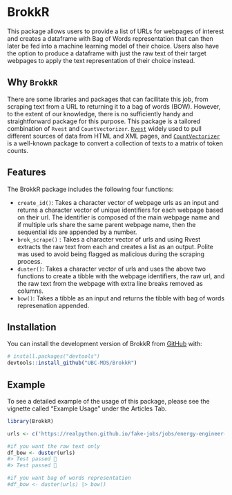 
<!-- README.md is generated from README.Rmd. Please edit that file -->

# BrokkR

<!-- badges: start -->
<!-- badges: end -->

This package allows users to provide a list of URLs for webpages of
interest and creates a dataframe with Bag of Words representation that
can then later be fed into a machine learning model of their choice.
Users also have the option to produce a dataframe with just the raw text
of their target webpages to apply the text representation of their
choice instead.

## Why `BrokkR`

There are some libraries and packages that can facilitate this job, from
scraping text from a URL to returning it to a bag of words (BOW).
However, to the extent of our knowledge, there is no sufficiently handy
and straightforward package for this purpose. This package is a tailored
combination of `Rvest` and `CountVectorizer`.
[`Rvest`](https://www.rdocumentation.org/packages/rvest/versions/1.0.3)
widely used to pull different sources of data from HTML and XML pages,
and
[`CountVectorizer`](https://www.rdocumentation.org/packages/superml/versions/0.4.0/topics/CountVectorizer)
is a well-known package to convert a collection of texts to a matrix of
token counts.

## Features

The BrokkR package includes the following four functions:

-   `create_id()`: Takes a character vector of webpage urls as an input
    and returns a character vector of unique identifiers for each
    webpage based on their url. The identifier is composed of the main
    webpage name and if multiple urls share the same parent webpage
    name, then the sequential ids are appended by a number.
-   `brok_scrape()` : Takes a character vector of urls and using Rvest
    extracts the raw text from each and creates a list as an output.
    Polite was used to avoid being flagged as malicious during the
    scraping process.
-   `duster()`: Takes a character vector of urls and uses the above two
    functions to create a tibble with the webpage identifiers, the raw
    url, and the raw text from the webpage with extra line breaks
    removed as columns.
-   `bow()`: Takes a tibble as an input and returns the tibble with bag
    of words represenation appended.

## Installation

You can install the development version of BrokkR from
[GitHub](https://github.com/UBC-MDS/BrokkR) with:

``` r
# install.packages("devtools")
devtools::install_github("UBC-MDS/BrokkR")
```

## Example

To see a detailed example of the usage of this package, please see the
vignette called “Example Usage” under the Articles Tab.

``` r
library(BrokkR)

urls <- c('https://realpython.github.io/fake-jobs/jobs/energy-engineer-1.html', 'https://realpython.github.io/fake-jobs/jobs/materials-engineer-24.html')

#if you want the raw text only
df_bow <- duster(urls)
#> Test passed 🥇
#> Test passed 🎉

#if you want bag of words representation
#df_bow <- duster(urls) |> bow()
```
